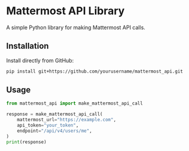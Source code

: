 # Mattermost API Library

A simple Python library for making Mattermost API calls.

## Installation

Install directly from GitHub:

```bash
pip install git+https://github.com/yourusername/mattermost_api.git
```

## Usage

```python
from mattermost_api import make_mattermost_api_call

response = make_mattermost_api_call(
    mattermost_url="https://example.com",
    api_token="your_token",
    endpoint="/api/v4/users/me",
)
print(response)
```

